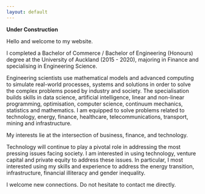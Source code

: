 ```yaml
---
layout: default
---
```


**Under Construction**

Hello and welcome to my website.

I completed a Bachelor of Commerce / Bachelor of Engineering (Honours) degree at the University of Auckland (2015 - 2020), majoring in Finance and specialising in Engineering Science.

Engineering scientists use mathematical models and advanced computing to simulate real-world processes, systems and solutions in order to solve the complex problems posed by industry and society. The specialisation builds skills in data science, artificial intelligence, linear and non-linear programming, optimisation, computer science, continuum mechanics, statistics and mathematics. I am equipped to solve problems related to technology, energy, finance, healthcare, telecommunications, transport, mining and infrastructure.

My interests lie at the intersection of business, finance, and technology.

Technology will continue to play a pivotal role in addressing the most pressing issues facing society. I am interested in using technology, venture capital and private equity to address these issues. In particular, I most interested using my skills and experience to address the energy transition, infrastructure, financial illiteracy and gender inequality. 

I welcome new connections. Do not hesitate to contact me directly.

